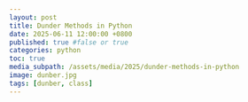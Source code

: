 ```yaml
---
layout: post
title: Dunder Methods in Python
date: 2025-06-11 12:00:00 +0800
published: true #false or true
categories: python
toc: true
media_subpath: /assets/media/2025/dunder-methods-in-python
image: dunber.jpg
tags: [dunber, class]
---
```

